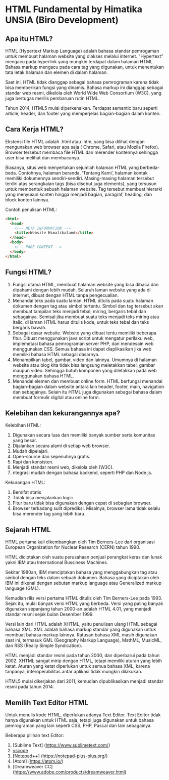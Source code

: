 # HTML Fundamental by Himatika UNSIA (Biro Development)
## Apa itu HTML?
HTML (Hypertext Markup Language) adalah bahasa standar pemrogaman untuk membuat halaman website yang diakses melalui internet. "Hypertext" mengacu pada hyperlink yang mungkin terdapat dalam halaman HTML. Bahasa markup mengacu pada cara tag yang digunakan, untuk menentukan tata letak halaman dan elemen di dalam halaman. 

Saat ini, HTML tidak dianggap sebagai bahasa pemrograman karena tidak bisa memberikan fungsi yang dinamis. Bahasa markup ini dianggap sebagai standar web resmi, dikelola oleh World Wide Web Consortium (W3C), yang juga bertugas merilis pembaruan rutin HTML. 

Tahun 2014, HTML5 mulai diperkenalkan. Terdapat semantic baru seperti article, header, dan footer yang memperjelas bagian-bagian dalam konten.

## Cara Kerja HTML?
Ekstensi file HTML adalah .html atau .htm, yang bisa dilihat dengan mengunakan web browser apa saja ( Chrome, Safari, atau Mozila Firefox). Browser tersebut membaca file HTML dan merender kontennya sehingga user bisa melihat dan membacanya.

Biasanya, situs web menyertakan sejumlah halaman HTML yang berbeda-beda. Contohnya, halaman beranda, ‘Tentang Kami’, halaman kontak memiliki dokumennya sendiri-sendiri. Masing-masing halaman tersebut terdiri atas serangkaian tags (bisa disebut juga elements), yang tersusun untuk membentuk sebuah halaman website. Tag tersebut membuat hierarki yang menyusun konten hingga menjadi bagian, paragraf, heading, dan block konten lainnya.

Contoh penulisan HTML:

``` HTML
<html>
  <head>
    <!-- META INFORMATION -->
    <title>Website Himatikaland</title>
  </head>
  <body>
    <!-- PAGE CONTENT -->
  </body>
</html>
```

## Fungsi HTML?
1. Fungsi utama HTML, membuat halaman website yang bisa dibaca dan dipahami dengan lebih mudah. Seluruh laman website yang ada di internet, dibuat dengan HTML tanpa pengecualian.
2. Menandai teks pada suatu laman. HTML ditulis pada suatu halaman dokumen dengan tag atau simbol tertentu. Simbol dan tag tersebut akan membuat tampilan teks menjadi tebal, miring, bergaris tebal dan sebagainya. Semisal jika membuat suatu teks menjadi teks miring atau italic, di laman HTML harus ditulis kode, untuk teks tebal dan teks bergaris bawah.
3. Sebagai dasar website. Website yang dibuat tentu memiliki beberapa fitur. Dibuat menggunakan java script untuk mengatur perilaku web, implemetasi bahasa pemrograman server PHP, dan mendesain web menggunakan CSS. Semua bahasa ini dapat diaplikasikan jika web memiliki bahasa HTML sebagai dasarnya.
4. Menampilkan tabel, gambar, video dan lainnya. Umumnya di halaman website atau blog kita tidak bisa langsung meletakkan tabel, gambar maupun video. Sehingga butuh komponen yang diletakkan pada web menggunakan bahasa HTML.
5. Menandai elemen dan membuat online form. HTML berfungsi menandai bagian-bagian dalam website antara lain header, footer, main, navigation dan sebagainya. Selain itu HTML juga digunakan sebagai bahasa dalam membuat formulir digital atau online form.

## Kelebihan dan kekurangannya apa?
Kelebihan HTML:

1. Digunakan secara luas dan memiliki banyak sumber serta komunitas yang besar.
2. Dijalankan secara alami di setiap web browser.
3. Mudah dipelajari.
4. Open-source dan sepenuhnya gratis.
5. Rapi dan konsisten.
6. Menjadi standar resmi web, dikelola oleh (W3C).
7. ntegrasi mudah dengan bahasa backend, seperti PHP dan Node.js.

Kekurangan HTML:

1. Bersifat statis
2. Tidak bisa menjalankan logic
3. Fitur baru tidak bisa digunakan dengan cepat di sebagian browser.
4. Browser terkadang sulit diprediksi. Misalnya, browser lama tidak selalu bisa merender tag yang lebih baru.

## Sejarah HTML
HTML pertama kali dikembangkan oleh Tim Berners-Lee dari organisasi European Organization for Nuclear Research (CERN) tahun 1990. 

HTML diciptakan oleh suatu perusahaan penjual perangkat keras dan lunak yakni IBM atau International Bussiness Machines.

Sekitar 1980an, IBM menciptakan bahasa yang menggabungkan tag atau simbol dengan teks dalam sebuah dokumen. Bahasa yang diciptakan oleh IBM ini dikenal dengan sebutan markup language atau Generalized markup language (GML).

Kemudian rilis versi pertama HTML ditulis oleh Tim Berners-Lee pada 1993. Sejak itu, mulai banyak versi HTML yang berbeda. Versi yang paling banyak digunakan sepanjang tahun 2000-an adalah HTML 4.01, yang menjadi standar resmi sejak bulan Desember 1999.

Versi lain dari HTML adalah XHTML, yaitu penulisan ulang HTML sebagai bahasa XML. XML adalah bahasa markup standar yang digunakan untuk membuat bahasa markup lainnya. Ratusan bahasa XML masih digunakan saat ini, termasuk GML (Geography Markup Language), MathML, MusicML, dan RSS (Really Simple Syndication).

HTML menjadi standar resmi pada tahun 2000, dan diperbarui pada tahun 2002. XHTML sangat mirip dengan HTML, tetapi memiliki aturan yang lebih ketat. Aturan yang ketat diperlukan untuk semua bahasa XML, karena tanpanya, interoperabilitas antar aplikasi tidak mungkin dilakukan.

HTML5 mulai dikerjakan dari 2011, kemudian dipublikasikan menjadi standar resmi pada tahun 2014.

## Memilih Text Editor HTML
Untuk menulis kode HTML, diperlukan adanya Text Editor. Text Editor tidak hanya digunakan untuk HTML saja, tetapi juga digunakan untuk bahasa pemrograman yang lain seperti CSS, PHP, Pascal dan lain sebagainya.

Beberapa pilihan text Editor:

1. [Sublime Text] (https://www.sublimetext.com/)
2. [vscode](https://code.visualstudio.com/)
3. [Notepad++] (https://notepad-plus-plus.org/)
4. [Atom] (https://atom.io/)
5. [Dreamweaver CC] (https://www.adobe.com/products/dreamweaver.html) 

